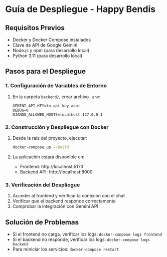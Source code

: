 # Guía de Despliegue - Happy Bendis

## Requisitos Previos
- Docker y Docker Compose instalados
- Clave de API de Google Gemini
- Node.js y npm (para desarrollo local)
- Python 3.11 (para desarrollo local)

## Pasos para el Despliegue

### 1. Configuración de Variables de Entorno
1. En la carpeta `backend/`, crear archivo `.env`:
   ```
   GEMINI_API_KEY=tu_api_key_aqui
   DEBUG=0
   DJANGO_ALLOWED_HOSTS=localhost,127.0.0.1
   ```

### 2. Construcción y Despliegue con Docker
1. Desde la raíz del proyecto, ejecutar:
   ```bash
   docker-compose up --build
   ```

2. La aplicación estará disponible en:
   - Frontend: http://localhost:5173
   - Backend API: http://localhost:8000

### 3. Verificación del Despliegue
1. Acceder al frontend y verificar la conexión con el chat
2. Verificar que el backend responde correctamente
3. Comprobar la integración con Gemini API

## Solución de Problemas
- Si el frontend no carga, verificar los logs: `docker-compose logs frontend`
- Si el backend no responde, verificar los logs: `docker-compose logs backend`
- Para reiniciar los servicios: `docker-compose restart`

